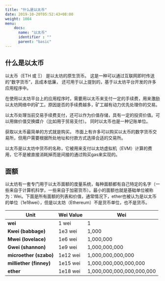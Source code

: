```yaml
---
title: "什么是以太币"
date: 2019-10-20T05:52:43+08:00
weight: 1004
menu:
    docs:
      name: "以太币"
      identifier : ""
      parent: "basic"
---
```


## 什么是以太币

以太币（ETH 或 Ξ） 是以太坊的原生货币。 这是一种可以通过互联网即时传送的“数字货币”，且成本低廉， 还可用于以上提到的，基于以太坊平台开发的许多应用程序中。

在使用以太坊平台上的应用程序时，需要用以太币来支付一定的手续费，用来激励以太坊网络中的矿工。原因是否的手续费越多，矿工越有动力优先处理你的交易。

以太币处理当前交易手续费支付，还可以作为价值存储，具有一定的投资价值。可以用做价值交换媒介（比如用于贸易支付）。
同时以太币也是一种记账单位。

获取以太币最简单的方式就是购买。 市面上有许多可以购买以太币的数字货币交易所，但用户需要根据所处地址和付款方式选择合适的交易所。

以太币是以太坊中货币的名称，它被用来支付以太坊虚拟机（EVM）计算的费用，它不是被直接消耗掉而是间接的通过购买gas来实现的。

## 面额

以太坊有一套专门用于以太币面额的度量系统，每种面额都有自己特定的名字（一些来自于计算机科学，一些来自于加密货币）。最小的面额也就是基础单位被称为：Wei。下面是所有面额的列表和价值，通常情况下，ether也被认为是以太币的单位（1e18wei），但是以太坊（Ethereum）不是货币单位，也不是货币。

| Unit                    | Wei Value | Wei                       |
| ----------------------- | --------- | ------------------------- |
| **wei**                 | 1 wei     | 1                         |
| **Kwei (babbage)**      | 1e3 wei   | 1,000                     |
| **Mwei (lovelace)**     | 1e6 wei   | 1,000,000                 |
| **Gwei (shannon)**      | 1e9 wei   | 1,000,000,000             |
| **microether (szabo)**  | 1e12 wei  | 1,000,000,000,000         |
| **milliether (finney)** | 1e15 wei  | 1,000,000,000,000,000     |
| **ether**               | 1e18 wei  | 1,000,000,000,000,000,000 |